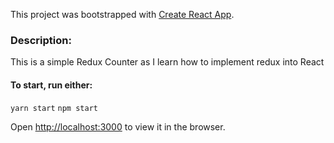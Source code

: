 This project was bootstrapped with [Create React App](https://github.com/facebook/create-react-app).

### Description:
This is a simple Redux Counter as I learn how to implement redux into React




#### To start, run either:
`yarn start`
`npm start`

Open [http://localhost:3000](http://localhost:3000) to view it in the browser.



